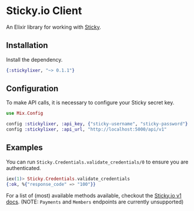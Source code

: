 # Sticky.io Client

An Elixir library for working with [Sticky](https://sticky.io/).


## Installation

Install the dependency.

```ex
{:stickylixer, "~> 0.1.1"}
```

## Configuration

To make API calls, it is necessary to configure your Sticky secret key.

```ex
use Mix.Config

config :stickylixer, :api_key, {"sticky-username", "sticky-password"}
config :stickylixer, :api_url, "http://localhost:5000/api/v1"
```

## Examples

You can run `Sticky.Credentials.validate_credentials/0` to ensure you are authenticated.
``` elixir
iex(1)> Sticky.Credentials.validate_credentials
{:ok, %{"response_code" => "100"}}
```

For a list of (most) available methods available, checkout the [Sticky.io v1 docs](https://developer-prod.sticky.io/#60631517-0146-4ec9-a434-5b5cf132a76a).  (NOTE: `Payments` and `Members` endpoints are currently unsupported)